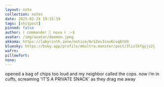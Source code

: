 ```yaml
---
layout: note
collection: notes
date: 2025-02-24 19:15:19
tags: [shitpost]
pinned: false
author: ⸸ commander ░ nova ⸸ :~$
avatar: /img/avatar/daemon.jpeg
akkoma: https://labyrinth.zone/notice/ArSZos3snxKcsq6tUG
bluesky: https://bsky.app/profile/mkultra.monster/post/3lixlkfgyjs2j
wafrn: 
pillowfort: 
none: 
---
```

opened a bag of chips too loud and my neighbor called the cops. now i’m in cuffs, screaming 'IT’S A PRIVATE SNACK' as they drag me away

